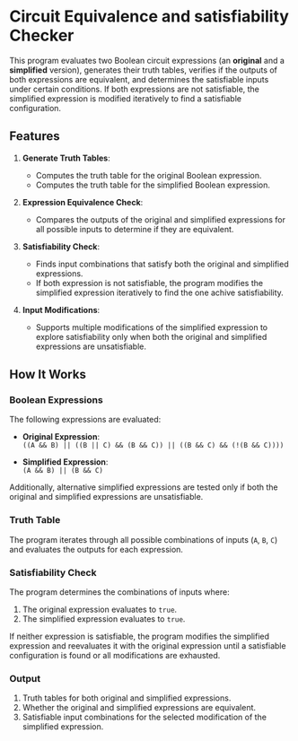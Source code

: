 # Circuit Equivalence and satisfiability Checker

This program evaluates two Boolean circuit expressions (an **original** and a **simplified** version), generates their truth tables, verifies if the outputs of both expressions are equivalent, and determines the satisfiable inputs under certain conditions. If both expressions are not satisfiable, the simplified expression is modified iteratively to find a satisfiable configuration.

## Features

1. **Generate Truth Tables**:
   - Computes the truth table for the original Boolean expression.
   - Computes the truth table for the simplified Boolean expression.

2. **Expression Equivalence Check**:
   - Compares the outputs of the original and simplified expressions for all possible inputs to determine if they are equivalent.

3. **Satisfiability Check**:
   - Finds input combinations that satisfy both the original and simplified expressions.
   - If both expression is not satisfiable, the program modifies the simplified expression iteratively to find the one achive satisfiability.

4. **Input Modifications**:
   - Supports multiple modifications of the simplified expression to explore satisfiability only when both the original and simplified expressions are unsatisfiable.

## How It Works

### Boolean Expressions
The following expressions are evaluated:
- **Original Expression**:  
  `((A && B) || ((B || C) && (B && C)) || ((B && C) && (!(B && C))))`
  
- **Simplified Expression**:  
  `(A && B) || (B && C)`

Additionally, alternative simplified expressions are tested only if both the original and simplified expressions are unsatisfiable.

### Truth Table
The program iterates through all possible combinations of inputs (`A`, `B`, `C`) and evaluates the outputs for each expression.

### Satisfiability Check
The program determines the combinations of inputs where:
1. The original expression evaluates to `true`.
2. The simplified expression evaluates to `true`.

If neither expression is satisfiable, the program modifies the simplified expression and reevaluates it with the original expression until a satisfiable configuration is found or all modifications are exhausted.

### Output
1. Truth tables for both original and simplified expressions.
2. Whether the original and simplified expressions are equivalent.
3. Satisfiable input combinations for the selected modification of the simplified expression.

